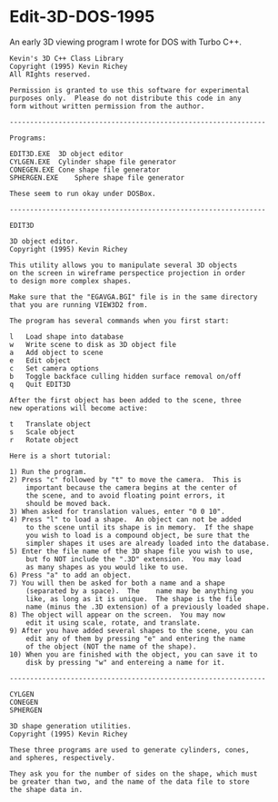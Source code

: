 # Edit-3D-DOS-1995
An early 3D viewing program I wrote for DOS with Turbo C++.


	Kevin's 3D C++ Class Library
	Copyright (1995) Kevin Richey
	All RIghts reserved.

	Permission is granted to use this software for experimental
	purposes only.  Please do not distribute this code in any
	form without written permission from the author.

	---------------------------------------------------------------

	Programs:

	EDIT3D.EXE	3D object editor
	CYLGEN.EXE	Cylinder shape file generator
	CONEGEN.EXE	Cone shape file generator
	SPHERGEN.EXE	Sphere shape file generator

	These seem to run okay under DOSBox.

	---------------------------------------------------------------

	EDIT3D

	3D object editor.
	Copyright (1995) Kevin Richey

	This utility allows you to manipulate several 3D objects
	on the screen in wireframe perspectice projection in order
	to design more complex shapes.

	Make sure that the "EGAVGA.BGI" file is in the same directory
	that you are running VIEW3D2 from.

	The program has several commands when you first start:

	l	Load shape into database
	w	Write scene to disk as 3D object file
	a	Add object to scene
	e	Edit object
	c	Set camera options
	b	Toggle backface culling hidden surface removal on/off
	q	Quit EDIT3D

	After the first object has been added to the scene, three
	new operations will become active:

	t	Translate object
	s	Scale object
	r	Rotate object

	Here is a short tutorial:

	1) Run the program.
	2) Press "c" followed by "t" to move the camera.  This is
		important because the camera begins at the center of
		the scene, and to avoid floating point errors, it
		should be moved back.
	3) When asked for translation values, enter "0 0 10".
	4) Press "l" to load a shape.  An object can not be added
		to the scene until its shape is in memory.  If the shape
		you wish to load is a compound object, be sure that the
		simpler shapes it uses are already loaded into the database.
	5) Enter the file name of the 3D shape file you wish to use,
		but fo NOT include the ".3D" extension.  You may load
		as many shapes as you would like to use.
	6) Press "a" to add an object.
	7) You will then be asked for both a name and a shape
		(separated by a space).  The 	name may be anything you
		like, as long as it is unique.  The shape is the file
		name (minus the .3D extension) of a previously loaded shape.
	8) The object will appear on the screen.  You may now
		edit it using scale, rotate, and translate.
	9) After you have added several shapes to the scene, you can
		edit any of them by pressing "e" and entering the name
		of the object (NOT the name of the shape).
	10) When you are finished with the object, you can save it to
		disk by pressing "w" and entereing a name for it.

	---------------------------------------------------------------

	CYLGEN
	CONEGEN
	SPHERGEN

	3D shape generation utilities.
	Copyright (1995) Kevin Richey

	These three programs are used to generate cylinders, cones,
	and spheres, respectively.

	They ask you for the number of sides on the shape, which must
	be greater than two, and the name of the data file to store
	the shape data in.

